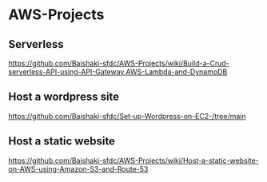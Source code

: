 # AWS-Projects
## Serverless
https://github.com/Baishaki-sfdc/AWS-Projects/wiki/Build-a-Crud-serverless-API-using-API-Gateway,AWS-Lambda-and-DynamoDB

## Host a wordpress site
https://github.com/Baishaki-sfdc/Set-up-Wordpress-on-EC2-/tree/main

## Host a static website 
https://github.com/Baishaki-sfdc/AWS-Projects/wiki/Host-a-static-website-on-AWS-using-Amazon-S3-and-Route-53
